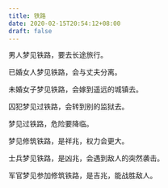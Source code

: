 ```yaml
---
title: 铁路
date: 2020-02-15T20:54:12+08:00
draft: false
---
```


男人梦见铁路，要去长途旅行。



已婚女人梦见铁路，会与丈夫分离。



未婚女子梦见铁路，会嫁到遥远的城镇去。



囚犯梦见过铁路，会转到别的监狱去。



梦见过铁路，危险要降临。



梦见修筑铁路，是祥兆，权力会更大。



士兵梦见铁路，是凶兆，会遇到敌人的突然袭击。



军官梦见参加修筑铁路，是吉兆，能战胜敌人。

